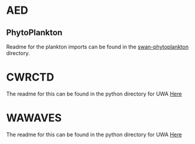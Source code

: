 # AED
## PhytoPlankton
Readme for the plankton imports can be found in the [swan-phytoplankton](./AED/swan-phytoplankton/Readme.md) directory.

# CWRCTD
The readme for this can be found in the python directory for UWA [Here](../../import_py/UWA/Readme.md)

# WAWAVES
The readme for this can be found in the python directory for UWA [Here](../../import_py/UWA/Readme.md)